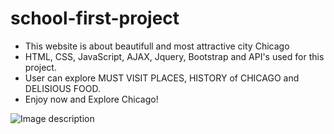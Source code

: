 # school-first-project

* This website is about beautifull and most attractive city Chicago
* HTML, CSS, JavaScript, AJAX, Jquery, Bootstrap and API's used for this project.
* User can explore MUST VISIT PLACES, HISTORY of CHICAGO and DELISIOUS FOOD.
* Enjoy now and Explore Chicago!

![Image description](assets/images/readMe-img.png)